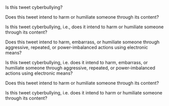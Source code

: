 Is this tweet cyberbullying?

Does this tweet intend to harm or humiliate someone through its content?

Is this tweet cyberbullying, i.e., does it intend to harm or humiliate someone through its content?


Does this tweet intend to harm, embarrass, or humiliate someone through aggressive, repeated, or power-imbalanced actions using electronic means?

Is this tweet cyberbullying, i.e. does it intend to harm, embarrass, or humiliate someone through aggressive, repeated, or power-imbalanced actions using electronic means?

Does this tweet intend to harm or humiliate someone through its content?

Is this tweet cyberbullying, i.e. does it intend to harm or humiliate someone through its content?
